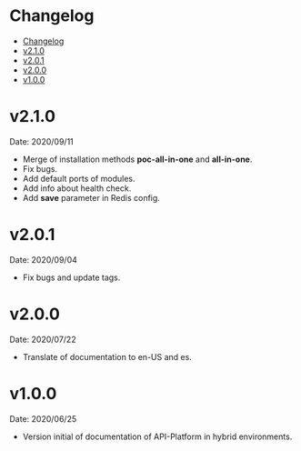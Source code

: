 # Changelog

<!-- TOC -->

- [Changelog](#changelog)
- [v2.1.0](#v210)
- [v2.0.1](#v201)
- [v2.0.0](#v200)
- [v1.0.0](#v100)
<!-- TOC -->

# v2.1.0

Date: 2020/09/11

* Merge of installation methods **poc-all-in-one** and **all-in-one**.
* Fix bugs.
* Add default ports of modules.
* Add info about health check.
* Add **save** parameter in Redis config.

# v2.0.1

Date: 2020/09/04

* Fix bugs and update tags.

# v2.0.0

Date: 2020/07/22

* Translate of documentation to en-US and es.

# v1.0.0

Date: 2020/06/25

* Version initial of documentation of API-Platform in hybrid environments.
